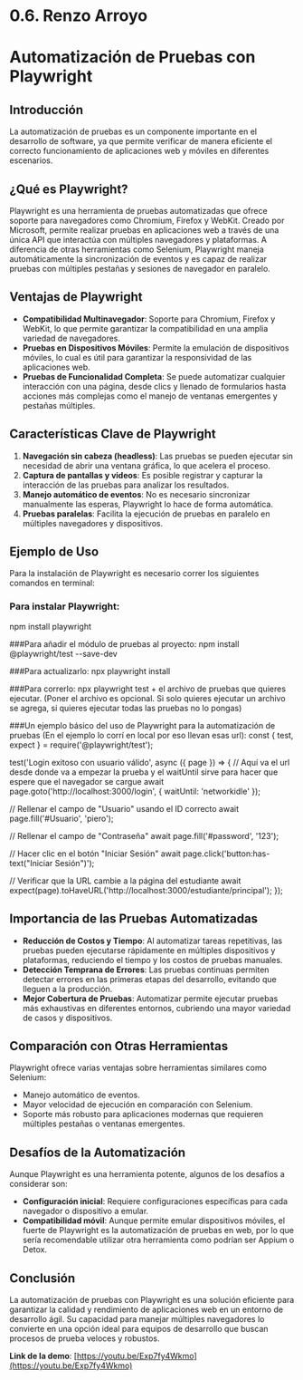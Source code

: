 # 0.6. Renzo Arroyo

# Automatización de Pruebas con Playwright

## Introducción
La automatización de pruebas es un componente importante en el desarrollo de software, ya que permite verificar de manera eficiente el correcto funcionamiento de aplicaciones web y móviles en diferentes escenarios.

## ¿Qué es Playwright?
Playwright es una herramienta de pruebas automatizadas que ofrece soporte para navegadores como Chromium, Firefox y WebKit. Creado por Microsoft, permite realizar pruebas en aplicaciones web a través de una única API que interactúa con múltiples navegadores y plataformas. A diferencia de otras herramientas como Selenium, Playwright maneja automáticamente la sincronización de eventos y es capaz de realizar pruebas con múltiples pestañas y sesiones de navegador en paralelo.

## Ventajas de Playwright
- **Compatibilidad Multinavegador**: Soporte para Chromium, Firefox y WebKit, lo que permite garantizar la compatibilidad en una amplia variedad de navegadores.
- **Pruebas en Dispositivos Móviles**: Permite la emulación de dispositivos móviles, lo cual es útil para garantizar la responsividad de las aplicaciones web.
- **Pruebas de Funcionalidad Completa**: Se puede automatizar cualquier interacción con una página, desde clics y llenado de formularios hasta acciones más complejas como el manejo de ventanas emergentes y pestañas múltiples.

## Características Clave de Playwright
1. **Navegación sin cabeza (headless)**: Las pruebas se pueden ejecutar sin necesidad de abrir una ventana gráfica, lo que acelera el proceso.
2. **Captura de pantallas y videos**: Es posible registrar y capturar la interacción de las pruebas para analizar los resultados.
3. **Manejo automático de eventos**: No es necesario sincronizar manualmente las esperas, Playwright lo hace de forma automática.
4. **Pruebas paralelas**: Facilita la ejecución de pruebas en paralelo en múltiples navegadores y dispositivos.

## Ejemplo de Uso
Para la instalación de Playwright es necesario correr los siguientes comandos en terminal:

### Para instalar Playwright:
npm install playwright

###Para añadir el módulo de pruebas al proyecto:
npm install @playwright/test --save-dev

###Para actualizarlo:
npx playwright install

###Para correrlo:
npx playwright test + el archivo de pruebas que quieres ejecutar. (Poner el archivo es opcional. Si solo quieres ejecutar un archivo se agrega, si quieres ejecutar todas las pruebas no lo pongas)

###Un ejemplo básico del uso de Playwright para la automatización de pruebas (En el ejemplo lo corrí en local por eso llevan esas url):
const { test, expect } = require('@playwright/test');

test('Login exitoso con usuario válido', async ({ page }) => {
  // Aquí va el url desde donde va a empezar la prueba y el waitUntil sirve para hacer que espere que el navegador se cargue
  await page.goto('http://localhost:3000/login', { waitUntil: 'networkidle' });

  // Rellenar el campo de "Usuario" usando el ID correcto
  await page.fill('#Usuario', 'piero');

  // Rellenar el campo de "Contraseña"
  await page.fill('#password', '123');

  // Hacer clic en el botón "Iniciar Sesión"
  await page.click('button:has-text("Iniciar Sesión")');

  // Verificar que la URL cambie a la página del estudiante
  await expect(page).toHaveURL('http://localhost:3000/estudiante/principal');
});

## Importancia de las Pruebas Automatizadas
- **Reducción de Costos y Tiempo**: Al automatizar tareas repetitivas, las pruebas pueden ejecutarse rápidamente en múltiples dispositivos y plataformas, reduciendo el tiempo y los costos de pruebas manuales.
- **Detección Temprana de Errores**: Las pruebas continuas permiten detectar errores en las primeras etapas del desarrollo, evitando que lleguen a la producción.
- **Mejor Cobertura de Pruebas**: Automatizar permite ejecutar pruebas más exhaustivas en diferentes entornos, cubriendo una mayor variedad de casos y dispositivos.

## Comparación con Otras Herramientas
Playwright ofrece varias ventajas sobre herramientas similares como Selenium:
- Manejo automático de eventos.
- Mayor velocidad de ejecución en comparación con Selenium.
- Soporte más robusto para aplicaciones modernas que requieren múltiples pestañas o ventanas emergentes.

## Desafíos de la Automatización
Aunque Playwright es una herramienta potente, algunos de los desafíos a considerar son:
- **Configuración inicial**: Requiere configuraciones específicas para cada navegador o dispositivo a emular.
- **Compatibilidad móvil**: Aunque permite emular dispositivos móviles, el fuerte de Playwright es la automatización de pruebas en web, por lo que sería recomendable utilizar otra herramienta como podrían ser Appium o Detox.

## Conclusión
La automatización de pruebas con Playwright es una solución eficiente para garantizar la calidad y rendimiento de aplicaciones web en un entorno de desarrollo ágil. Su capacidad para manejar múltiples navegadores lo convierte en una opción ideal para equipos de desarrollo que buscan procesos de prueba veloces y robustos.

**Link de la demo**: [https://youtu.be/Exp7fy4Wkmo](https://youtu.be/Exp7fy4Wkmo)
